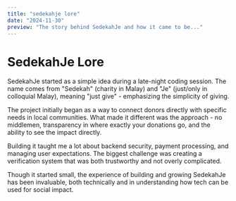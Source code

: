 ```yaml
---
title: "sedekahje lore"
date: "2024-11-30"
preview: "The story behind SedekahJe and how it came to be..."
---
```


# SedekahJe Lore

SedekahJe started as a simple idea during a late-night coding session. The name comes from "Sedekah" (charity in Malay) and "Je" (just/only in colloquial Malay), meaning "just give" - emphasizing the simplicity of giving.

The project initially began as a way to connect donors directly with specific needs in local communities. What made it different was the approach - no middlemen, transparency in where exactly your donations go, and the ability to see the impact directly.

Building it taught me a lot about backend security, payment processing, and managing user expectations. The biggest challenge was creating a verification system that was both trustworthy and not overly complicated.

Though it started small, the experience of building and growing SedekahJe has been invaluable, both technically and in understanding how tech can be used for social impact. 